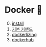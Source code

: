 # Docker 🐳

0. [install](https://github.com/Tedhoon/docker/blob/master/install.md)
1. [기본 커맨드](https://github.com/Tedhoon/docker/blob/master/basic-command.md)
2. [dockerlizing](https://github.com/Tedhoon/docker/blob/master/dockerizing.md)
3. [dockerhub](https://github.com/Tedhoon/docker/blob/master/dockerhub.md)